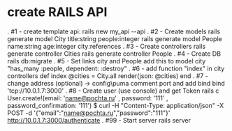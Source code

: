 create RAILS API
=
.
#1 - create template api:
rails new my_api --api
.
#2 -  Create models
rails generate model City title:string people:integer
rails generate model People name:string age:integer city:references
.
#3 - Create controllers
rails generate controller Cities
rails generate controller People
.
#4 - Create DB
rails db:migrate
.
#5 - Set links city and People
add this to model city "has_many :people, dependent: :destroy"
.
#6 - add function "index" in city controllers
    def index
      @cities = City.all
      render(json: @cities)
    end
.
#7 - change address (optional)
-> config\puma
comment port and add bind
bind        'tcp://10.0.1.7:3000'
.
#8 - Create user (use console) and get Token
rails c
User.create!(email: 'name@pochta.ru' , password: '111' , password_confirmation: '111')
$ curl -H "Content-Type: application/json" -X POST -d '{"email":"name@pochta.ru","password":"111"}' http://10.0.1.7:3000/authenticate
.
#99 - Start server
rails server
